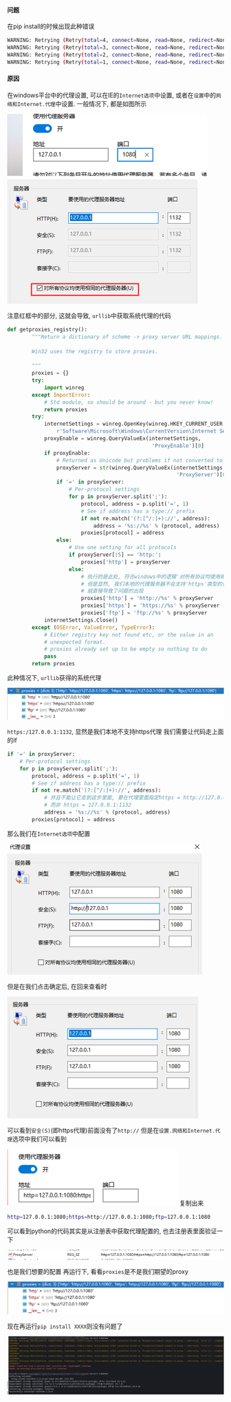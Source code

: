 #### 问题

在pip install的时候出现此种错误
```sh
WARNING: Retrying (Retry(total=4, connect=None, read=None, redirect=None, status=None)) after connection broken by 'ProxyError('Cannot connect to proxy.', OSError(0, 'Error'))': /simple/numpy/
WARNING: Retrying (Retry(total=3, connect=None, read=None, redirect=None, status=None)) after connection broken by 'ProxyError('Cannot connect to proxy.', OSError(0, 'Error'))': /simple/numpy/
WARNING: Retrying (Retry(total=2, connect=None, read=None, redirect=None, status=None)) after connection broken by 'ProxyError('Cannot connect to proxy.', OSError(0, 'Error'))': /simple/numpy/
WARNING: Retrying (Retry(total=1, connect=None, read=None, redirect=None, status=None)) after connection broken by 'ProxyError('Cannot connect to proxy.', OSError(0, 'Error'))': /simple/numpy/
```

#### 原因

在windows平台中的代理设置, 可以在IE的`Internet选项`中设置, 或者在`设置`中的`网络和Internet.代理`中设置. 一般情况下, 都是如图所示

![image](../imgs/1.png)
![iamge](../imgs/2.png)

注意红框中的部分, 这就会导致, `urllib`中获取系统代理的代码
```python
def getproxies_registry():
        """Return a dictionary of scheme -> proxy server URL mappings.

        Win32 uses the registry to store proxies.

        """
        proxies = {}
        try:
            import winreg
        except ImportError:
            # Std module, so should be around - but you never know!
            return proxies
        try:
            internetSettings = winreg.OpenKey(winreg.HKEY_CURRENT_USER,
                r'Software\Microsoft\Windows\CurrentVersion\Internet Settings')
            proxyEnable = winreg.QueryValueEx(internetSettings,
                                               'ProxyEnable')[0]
            if proxyEnable:
                # Returned as Unicode but problems if not converted to ASCII
                proxyServer = str(winreg.QueryValueEx(internetSettings,
                                                       'ProxyServer')[0])
                if '=' in proxyServer:
                    # Per-protocol settings
                    for p in proxyServer.split(';'):
                        protocol, address = p.split('=', 1)
                        # See if address has a type:// prefix
                        if not re.match('(?:[^/:]+)://', address):
                            address = '%s://%s' % (protocol, address)
                        proxies[protocol] = address
                else:
                    # Use one setting for all protocols
                    if proxyServer[:5] == 'http:':
                        proxies['http'] = proxyServer
                    else: 
                        # 执行的是此处, 符合windows中的逻辑'对所有协议均使用相同的代理服务器'
                        # 但是显然, 我们本地的代理服务器不会支持'https'类型的代理
                        # 就直接导致了问题的出现
                        proxies['http'] = 'http://%s' % proxyServer
                        proxies['https'] = 'https://%s' % proxyServer
                        proxies['ftp'] = 'ftp://%s' % proxyServer
            internetSettings.Close()
        except (OSError, ValueError, TypeError):
            # Either registry key not found etc, or the value in an
            # unexpected format.
            # proxies already set up to be empty so nothing to do
            pass
        return proxies
```

此种情况下, `urllib`获得的系统代理

![image](../imgs/3.png)

`https:/127.0.0.1:1132`, 显然是我们本地不支持https代理
我们需要让代码走上面的if
```python
if '=' in proxyServer:
    # Per-protocol settings
    for p in proxyServer.split(';'):
        protocol, address = p.split('=', 1)
        # See if address has a type:// prefix
        if not re.match('(?:[^/:]+)://', address):
            # 并且不能让它走到这步里面, 要在代理里面指定https = http://127.0.0.1:1132
            # 而非 https = 127.0.0.1:1132
            address = '%s://%s' % (protocol, address)
        proxies[protocol] = address
```

那么我们在`Internet选项`中配置

![image](../imgs/4.png)

但是在我们点击确定后, 在回来查看时

![image](../imgs/5.png)

可以看到`安全(S)`(即https代理)前面没有了`http://`
但是在`设置.网络和Internet.代理`选项中我们可以看到

![image](../imgs/6.png)
复制出来
```sh
http=127.0.0.1:1080;https=http://127.0.0.1:1080;ftp=127.0.0.1:1080
```

可以看到python的代码其实是从注册表中获取代理配置的, 也去注册表里面验证一下

![image](../imgs/7.png)

也是我们想要的配置
再运行下, 看看`proxies`是不是我们期望的proxy

![image](../imgs/8.png)

现在再运行`pip install XXXX`则没有问题了

![image](../imgs/9.png)
